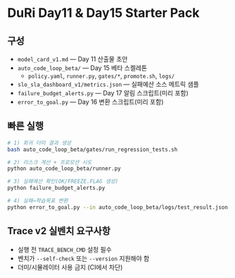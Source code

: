 # DuRi Day11 & Day15 Starter Pack

## 구성
- `model_card_v1.md` — Day 11 산출물 초안
- `auto_code_loop_beta/` — Day 15 베타 스켈레톤
  - `policy.yaml`, `runner.py`, `gates/*`, `promote.sh`, `logs/`
- `slo_sla_dashboard_v1/metrics.json` — 실패예산 소스 메트릭 샘플
- `failure_budget_alerts.py` — Day 17 알림 스크립트(미리 포함)
- `error_to_goal.py` — Day 16 변환 스크립트(미리 포함)

## 빠른 실행
```bash
# 1) 회귀 더미 결과 생성
bash auto_code_loop_beta/gates/run_regression_tests.sh

# 2) 리스크 계산 + 프로모션 시도
python auto_code_loop_beta/runner.py

# 3) 실패예산 확인(OK/FREEZE.FLAG 생성)
python failure_budget_alerts.py

# 4) 실패→학습목표 변환
python error_to_goal.py --in auto_code_loop_beta/logs/test_result.json --out auto_code_loop_beta/logs/goals.json
```

## Trace v2 실벤치 요구사항
- 실행 전 `TRACE_BENCH_CMD` 설정 필수
- 벤치가 `--self-check` 또는 `--version` 지원해야 함
- 더미/시뮬레이터 사용 금지 (CI에서 차단)
